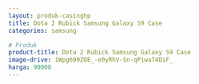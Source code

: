 ```yaml
---
layout: produk-casinghp
title: Dota 2 Rubick Samsung Galaxy S9 Case
categories: samsung

# Produk
product-title: Dota 2 Rubick Samsung Galaxy S9 Case
image-drive: 1Wpg699ZOE_-e0yRhV-Sn-qPiwa74DiF_
harga: 90000
---
```

